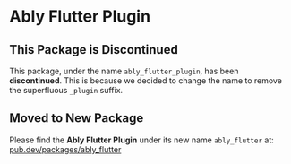 # Ably Flutter Plugin

## This Package is Discontinued

This package, under the name `ably_flutter_plugin`, has been **discontinued**.
This is because we decided to change the name to remove the superfluous `_plugin` suffix.

## Moved to New Package

Please find the **Ably Flutter Plugin** under its new name `ably_flutter` at:
[pub.dev/packages/ably_flutter](https://pub.dev/packages/ably_flutter)
